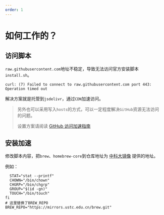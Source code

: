 ```yaml
---
order: 1
---
```


# 如何工作的？

## 访问脚本

`raw.githubusercontent.com`地址不稳定，导致无法访问官方安装脚本`install.sh`。

```shell
curl: (7) Failed to connect to raw.githubusercontent.com port 443: Operation timed out
```

解决方案就是托管到`jsdelivr`，通过`CDN`加速访问。

> 另外也可以采用写入`hosts`的方式，可以一定程度解决`GitHub`资源无法访问的问题。
>
> 设置方案请阅读 [GitHub 访问加速指南][hosts]

## 安装加速

修改脚本内容，把`brew`、`homebrew-core`到仓库地址为 [中科大镜像](http://mirrors.ustc.edu.cn/help/brew.git.html) 提供的地址。

例如：

```shell
  STAT="stat --printf"
  CHOWN="/bin/chown"
  CHGRP="/bin/chgrp"
  GROUP="$(id -gn)"
  TOUCH="/bin/touch"
fi
# 这里替换了BREW_REPO
BREW_REPO="https://mirrors.ustc.edu.cn/brew.git"
```

[hosts]: https://mp.weixin.qq.com/s/gFNP2Pk81vg7nE1XsDingg
